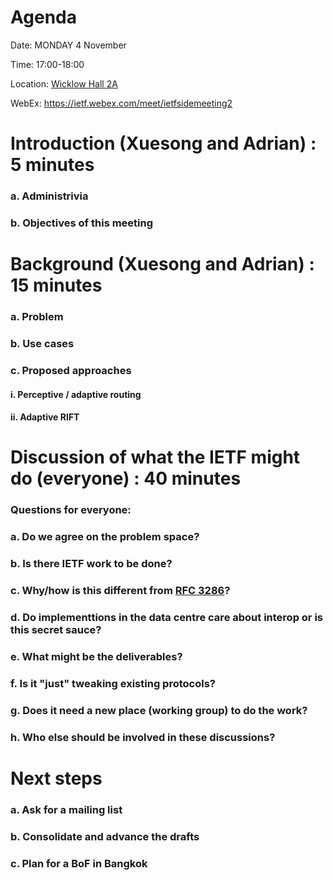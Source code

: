 # Agenda

Date: MONDAY 4 November

Time: 17:00-18:00

Location: [Wicklow Hall 2A](https://datatracker.ietf.org/meeting/121/floor-plan?room=wicklow-hall-2a)

WebEx: https://ietf.webex.com/meet/ietfsidemeeting2

# Introduction (Xuesong and Adrian) : 5 minutes  
  ### a. Administrivia  
  ### b. Objectives of this meeting 

# Background  (Xuesong and Adrian) : 15 minutes  
  ### a. Problem  
  ### b. Use cases  
  ### c. Proposed approaches
 
  #### i. Perceptive / adaptive routing
 
  #### ii. Adaptive RIFT
      
# Discussion of what the IETF might do (everyone) : 40 minutes

 ### Questions for everyone:
  
 ### a. Do we agree on the problem space?
 
 ### b. Is there IETF work to be done?

 ### c. Why/how is this different from [RFC 3286](https://datatracker.ietf.org/doc/rfc2386/)?

 ### d. Do implementtions in the data centre care about interop or is this secret sauce?
 
 ### e. What might be the deliverables?
 
 ### f. Is it "just" tweaking existing protocols?
 
 ### g. Does it need a new place (working group) to do the work?
 
 ### h. Who else should be involved in these discussions?
 
 # Next steps
 
 ### a. Ask for a mailing list
 
 ### b. Consolidate and advance the drafts
 
 ### c. Plan for a BoF in Bangkok

